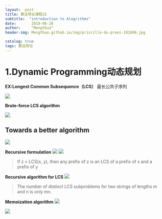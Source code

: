 ```yaml
---
layout:  post  
title: 算法导论课程15
subtitle:  "introduction to Alogrithms"
date:       2018-06-20
author:     "MengYGuo"
header-img: MengYGuo.github.io/img/priscilla-du-preez-181896.jpg

catalog: true
tags: 算法导论
---
```


# 1.Dynamic Programming动态规划

**EX:Longest Common Subsequence（LCS）** 最长公共子序列

![](https://github.com/MengYGuo/MengYGuo.github.io/blob/master/img/算法导论image/class15-1.PNG?raw=true)


**Brute-force LCS algorithm**

![](https://github.com/MengYGuo/MengYGuo.github.io/blob/master/img/算法导论image/class15-2.PNG?raw=true)

## Towards a better algorithm

![](https://github.com/MengYGuo/MengYGuo.github.io/blob/master/img/算法导论image/class15-3.PNG?raw=true)

**Recursive formulation**
![](https://github.com/MengYGuo/MengYGuo.github.io/blob/master/img/算法导论image/class15-4.PNG?raw=true)
![](https://github.com/MengYGuo/MengYGuo.github.io/blob/master/img/算法导论image/class15-5.PNG?raw=true)

> If z = LCS(x, y), then any prefix of z is
an LCS of a prefix of x and a prefix of y

**Recursive algorithm for LCS**
![](https://github.com/MengYGuo/MengYGuo.github.io/blob/master/img/算法导论image/class15-6.PNG?raw=true)

> The number of distinct LCS subproblems for
two strings of lengths m and n is only mn.

**Memoization algorithm**
![](https://github.com/MengYGuo/MengYGuo.github.io/blob/master/img/算法导论image/class15-7.PNG?raw=true)

![](https://github.com/MengYGuo/MengYGuo.github.io/blob/master/img/算法导论image/class15-8.PNG?raw=true)
